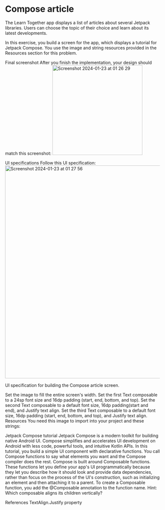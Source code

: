 # Compose article
The Learn Together app displays a list of articles about several Jetpack libraries. Users can choose the topic of their choice and learn about its latest developments.

In this exercise, you build a screen for the app, which displays a tutorial for Jetpack Compose. You use the image and string resources provided in the Resources section for this problem.

Final screenshot
After you finish the implementation, your design should match this screenshot:
<img width="293" alt="Screenshot 2024-01-23 at 01 26 29" src="https://github.com/Hitendra27/ComposeArticle/assets/73651340/99cc6e14-0e55-4c4c-a8e6-a7f47ae1e8ab">

UI specifications
Follow this UI specification:
<img width="694" alt="Screenshot 2024-01-23 at 01 27 56" src="https://github.com/Hitendra27/ComposeArticle/assets/73651340/f03cce17-bccd-4b9b-b997-a50049952879">

UI specification for building the Compose article screen.

Set the image to fill the entire screen's width.
Set the first Text composable to a 24sp font size and 16dp padding (start, end, bottom, and top).
Set the second Text composable to a default font size, 16dp padding(start and end), and Justify text align.
Set the third Text composable to a default font size, 16dp padding (start, end, bottom, and top), and Justify text align.
Resources
You need this image to import into your project and these strings:

Jetpack Compose tutorial
Jetpack Compose is a modern toolkit for building native Android UI. Compose simplifies and accelerates UI development on Android with less code, powerful tools, and intuitive Kotlin APIs.
In this tutorial, you build a simple UI component with declarative functions. You call Compose functions to say what elements you want and the Compose compiler does the rest. Compose is built around Composable functions. These functions let you define your app\'s UI programmatically because they let you describe how it should look and provide data dependencies, rather than focus on the process of the UI\'s construction, such as initializing an element and then attaching it to a parent. To create a Composable function, you add the @Composable annotation to the function name.
Hint: Which composable aligns its children vertically?

References
TextAlign.Justify property
